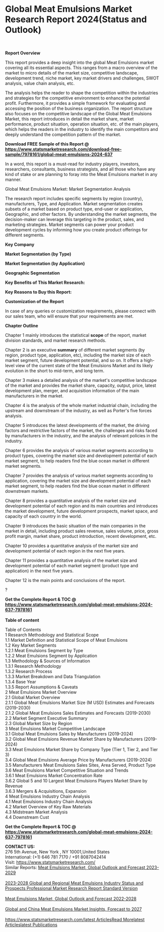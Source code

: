 <h1>Global Meat Emulsions Market Research Report 2024(Status and Outlook)</h1><br/><p><strong>Report Overview</strong></p><p>This report provides a deep insight into the global Meat Emulsions market covering all its essential aspects. This ranges from a macro overview of the market to micro details of the market size, competitive landscape, development trend, niche market, key market drivers and challenges, SWOT analysis, value chain analysis, etc.</p><p>The analysis helps the reader to shape the competition within the industries and strategies for the competitive environment to enhance the potential profit. Furthermore, it provides a simple framework for evaluating and accessing the position of the business organization. The report structure also focuses on the competitive landscape of the Global Meat Emulsions Market, this report introduces in detail the market share, market performance, product situation, operation situation, etc. of the main players, which helps the readers in the industry to identify the main competitors and deeply understand the competition pattern of the market.</p><p><strong>Download FREE Sample of this Report @ <a href="https://www.statsmarketresearch.com/download-free-sample/7978161/global-meat-emulsions-2024-637">https://www.statsmarketresearch.com/download-free-sample/7978161/global-meat-emulsions-2024-637</a></strong></p><p>In a word, this report is a must-read for industry players, investors, researchers, consultants, business strategists, and all those who have any kind of stake or are planning to foray into the Meat Emulsions market in any manner.</p><p>Global Meat Emulsions Market: Market Segmentation Analysis</p><p>The research report includes specific segments by region (country), manufacturers, Type, and Application. Market segmentation creates subsets of a market based on product type, end-user or application, Geographic, and other factors. By understanding the market segments, the decision-maker can leverage this targeting in the product, sales, and marketing strategies. Market segments can power your product development cycles by informing how you create product offerings for different segments.</p><p><strong>Key Company</strong></p><p><strong>Market Segmentation (by Type)</strong></p><p><strong>Market Segmentation (<strong>by Application</strong>)</strong></p><p><strong>Geographic Segmentation</strong></p><p><strong>Key Benefits of This Market Research:</strong></p><p><strong>Key <strong>Reasons to Buy</strong> this Report:</strong></p><p><strong>Customization of the Report</strong></p><p>In case of any queries or customization requirements, please connect with our sales team, who will ensure that your requirements are met.</p><p><strong>Chapter Outline</strong></p><p>Chapter 1 mainly introduces the statistical <strong>scope</strong> of the report, market division standards, and market research methods.</p><p>Chapter 2 is an executive <strong>summary</strong> of different market segments (by region, product type, application, etc), including the market size of each market segment, future development potential, and so on. It offers a high-level view of the current state of the Meat Emulsions Market and its likely evolution in the short to mid-term, and long term.</p><p>Chapter 3 makes a detailed analysis of the market's competitive landscape of the market and provides the market share, capacity, output, price, latest development plan, merger, and acquisition information of the main manufacturers in the market.</p><p>Chapter 4 is the analysis of the whole market industrial chain, including the upstream and downstream of the industry, as well as Porter's five forces analysis.</p><p>Chapter 5 introduces the latest developments of the market, the driving factors and restrictive factors of the market, the challenges and risks faced by manufacturers in the industry, and the analysis of relevant policies in the industry.</p><p>Chapter 6 provides the analysis of various market segments according to product types, covering the market size and development potential of each market segment, to help readers find the blue ocean market in different market segments.</p><p>Chapter 7 provides the analysis of various market segments according to application, covering the market size and development potential of each market segment, to help readers find the blue ocean market in different downstream markets.</p><p>Chapter 8 provides a quantitative analysis of the market size and development potential of each region and its main countries and introduces the market development, future development prospects, market space, and capacity of each country in the world.</p><p>Chapter 9 introduces the basic situation of the main companies in the market in detail, including product sales revenue, sales volume, price, gross profit margin, market share, product introduction, recent development, etc.</p><p>Chapter 10 provides a quantitative analysis of the market size and development potential of each region in the next five years.</p><p>Chapter 11 provides a quantitative analysis of the market size and development potential of each market segment (product type and application) in the next five years.</p><p>Chapter 12 is the main points and conclusions of the report.</p><p>? </p><div><b>Get the Complete Report & TOC @ <a href="https://www.statsmarketresearch.com/global-meat-emulsions-2024-637-7978161">https://www.statsmarketresearch.com/global-meat-emulsions-2024-637-7978161</a></b></div><br><b>Table of content</b><p>Table of Contents<br />1 Research Methodology and Statistical Scope<br />1.1 Market Definition and Statistical Scope of Meat Emulsions<br />1.2 Key Market Segments<br />1.2.1 Meat Emulsions Segment by Type<br />1.2.2 Meat Emulsions Segment by Application<br />1.3 Methodology & Sources of Information<br />1.3.1 Research Methodology<br />1.3.2 Research Process<br />1.3.3 Market Breakdown and Data Triangulation<br />1.3.4 Base Year<br />1.3.5 Report Assumptions & Caveats<br />2 Meat Emulsions Market Overview<br />2.1 Global Market Overview<br />2.1.1 Global Meat Emulsions Market Size (M USD) Estimates and Forecasts (2019-2030)<br />2.1.2 Global Meat Emulsions Sales Estimates and Forecasts (2019-2030)<br />2.2 Market Segment Executive Summary<br />2.3 Global Market Size by Region<br />3 Meat Emulsions Market Competitive Landscape<br />3.1 Global Meat Emulsions Sales by Manufacturers (2019-2024)<br />3.2 Global Meat Emulsions Revenue Market Share by Manufacturers (2019-2024)<br />3.3 Meat Emulsions Market Share by Company Type (Tier 1, Tier 2, and Tier 3)<br />3.4 Global Meat Emulsions Average Price by Manufacturers (2019-2024)<br />3.5 Manufacturers Meat Emulsions Sales Sites, Area Served, Product Type<br />3.6 Meat Emulsions Market Competitive Situation and Trends<br />3.6.1 Meat Emulsions Market Concentration Rate<br />3.6.2 Global 5 and 10 Largest Meat Emulsions Players Market Share by Revenue<br />3.6.3 Mergers & Acquisitions, Expansion<br />4 Meat Emulsions Industry Chain Analysis<br />4.1 Meat Emulsions Industry Chain Analysis<br />4.2 Market Overview of Key Raw Materials<br />4.3 Midstream Market Analysis<br />4.4 Downstream Cust<br><div><b>Get the Complete Report & TOC @ <a href="https://www.statsmarketresearch.com/global-meat-emulsions-2024-637-7978161">https://www.statsmarketresearch.com/global-meat-emulsions-2024-637-7978161</a></b></div></p> <b>CONTACT US:</b><br>276 5th Avenue, New York , NY 10001,United States<br>International: (+1) 646 781 7170 / +91 8087042414<br>Visit: <a href="https://www.statsmarketresearch.com/">https://www.statsmarketresearch.com/</a><br>Similar Reports: <a href="https://www.statsmarketresearch.com/global-meat-emulsions-2024-637-7978161">Meat Emulsions Market, Global Outlook and Forecast 2023-2029</a><br/><br/><a href="https://www.statsmarketresearch.com/global-meat-emulsions-2024-637-7978161">2023-2028 Global and Regional Meat Emulsions Industry Status and Prospects Professional Market Research Report Standard Version</a><br/><br/><a href="https://www.statsmarketresearch.com/global-meat-emulsions-2024-637-7978161">Meat Emulsions Market, Global Outlook and Forecast 2022-2028</a><br/><br/><a href="https://www.statsmarketresearch.com/global-meat-emulsions-2024-637-7978161">Global and China Meat Emulsions Market Insights, Forecast to 2027</a><br/><br/><a href="https://gyeongbokgung.com">https://www.statsmarketresearch.com/</a><a href="https://hallyeomaritime.com">latest Articles</a><a href="https://jingwansa.com">Read More</a><a href=https://nguoiviet.jp/">latest Articles</a><a href="https://www.intelmarketresearch.com/">latest Publications</a>